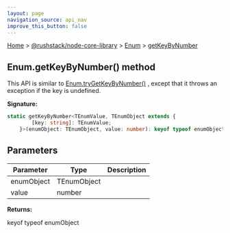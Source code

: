 ```yaml
---
layout: page
navigation_source: api_nav
improve_this_button: false
---
```



[Home](./index.md) &gt; [@rushstack/node-core-library](./node-core-library.md) &gt; [Enum](./node-core-library.enum.md) &gt; [getKeyByNumber](./node-core-library.enum.getkeybynumber.md)

## Enum.getKeyByNumber() method

This API is similar to [Enum.tryGetKeyByNumber()](./node-core-library.enum.trygetkeybynumber.md) , except that it throws an exception if the key is undefined.

<b>Signature:</b>

```typescript
static getKeyByNumber<TEnumValue, TEnumObject extends {
        [key: string]: TEnumValue;
    }>(enumObject: TEnumObject, value: number): keyof typeof enumObject;
```

## Parameters

|  Parameter | Type | Description |
|  --- | --- | --- |
|  enumObject | TEnumObject |  |
|  value | number |  |

<b>Returns:</b>

keyof typeof enumObject

